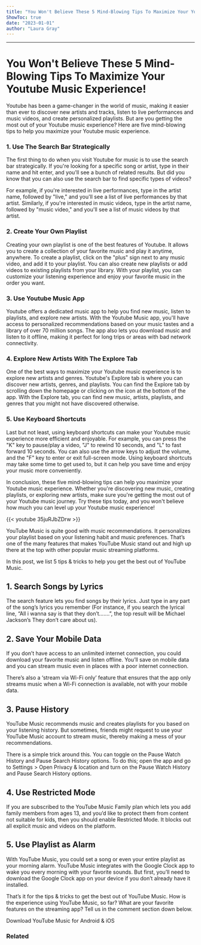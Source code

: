 ```yaml
---
title: "You Won't Believe These 5 Mind-Blowing Tips To Maximize Your Youtube Music Experience!"
ShowToc: true 
date: "2023-01-01"
author: "Laura Gray"
---
```

*****
# You Won't Believe These 5 Mind-Blowing Tips To Maximize Your Youtube Music Experience!

Youtube has been a game-changer in the world of music, making it easier than ever to discover new artists and tracks, listen to live performances and music videos, and create personalized playlists. But are you getting the most out of your Youtube music experience? Here are five mind-blowing tips to help you maximize your Youtube music experience.

### 1. Use The Search Bar Strategically

The first thing to do when you visit Youtube for music is to use the search bar strategically. If you're looking for a specific song or artist, type in their name and hit enter, and you'll see a bunch of related results. But did you know that you can also use the search bar to find specific types of videos?

For example, if you're interested in live performances, type in the artist name, followed by "live," and you'll see a list of live performances by that artist. Similarly, if you're interested in music videos, type in the artist name, followed by "music video," and you'll see a list of music videos by that artist.

### 2. Create Your Own Playlist

Creating your own playlist is one of the best features of Youtube. It allows you to create a collection of your favorite music and play it anytime, anywhere. To create a playlist, click on the "plus" sign next to any music video, and add it to your playlist. You can also create new playlists or add videos to existing playlists from your library. With your playlist, you can customize your listening experience and enjoy your favorite music in the order you want.

### 3. Use Youtube Music App

Youtube offers a dedicated music app to help you find new music, listen to playlists, and explore new artists. With the Youtube Music app, you'll have access to personalized recommendations based on your music tastes and a library of over 70 million songs. The app also lets you download music and listen to it offline, making it perfect for long trips or areas with bad network connectivity.

### 4. Explore New Artists With The Explore Tab

One of the best ways to maximize your Youtube music experience is to explore new artists and genres. Youtube's Explore tab is where you can discover new artists, genres, and playlists. You can find the Explore tab by scrolling down the homepage or clicking on the icon at the bottom of the app. With the Explore tab, you can find new music, artists, playlists, and genres that you might not have discovered otherwise.

### 5. Use Keyboard Shortcuts

Last but not least, using keyboard shortcuts can make your Youtube music experience more efficient and enjoyable. For example, you can press the "K" key to pause/play a video, "J" to rewind 10 seconds, and "L" to fast forward 10 seconds. You can also use the arrow keys to adjust the volume, and the "F" key to enter or exit full-screen mode. Using keyboard shortcuts may take some time to get used to, but it can help you save time and enjoy your music more conveniently.

In conclusion, these five mind-blowing tips can help you maximize your Youtube music experience. Whether you're discovering new music, creating playlists, or exploring new artists, make sure you're getting the most out of your Youtube music journey. Try these tips today, and you won't believe how much you can level up your Youtube music experience!

{{< youtube 35juRJbZDrw >}} 



YouTube Music is quite good with music recommendations. It personalizes your playlist based on your listening habit and music preferences. That’s one of the many features that makes YouTube Music stand out and high up there at the top with other popular music streaming platforms. 
 
In this post, we list 5 tips & tricks to help you get the best out of YouTube Music.
 
## 1. Search Songs by Lyrics
 
The search feature lets you find songs by their lyrics. Just type in any part of the song’s lyrics you remember (For instance, if you search the lyrical line, “All i wanna say is that they don’t…….”, the top result will be Michael Jackson’s They don’t care about us).
 
## 2. Save Your Mobile Data
 
If you don’t have access to an unlimited internet connection, you could download your favorite music and listen offline. You’ll save on mobile data and you can stream music even in places with a poor internet connection.
 
There’s also a ‘stream via Wi-Fi only’ feature that ensures that the app only streams music when a Wi-Fi connection is available, not with your mobile data.
 
## 3. Pause History
 
YouTube Music recommends music and creates playlists for you based on your listening history. But sometimes, friends might request to use your YouTube Music account to stream music, thereby making a mess of your recommendations.
 
There is a simple trick around this. You can toggle on the Pause Watch History and Pause Search History options. To do this; open the app and go to Settings > Open Privacy & location and turn on the Pause Watch History and Pause Search History options.
 
## 4. Use Restricted Mode
 
If you are subscribed to the YouTube Music Family plan which lets you add family members from ages 13, and you’d like to protect them from content not suitable for kids, then you should enable Restricted Mode. It blocks out all explicit music and videos on the platform.  
 
## 5. Use Playlist as Alarm
 
With YouTube Music, you could set a song or even your entire playlist as your morning alarm. YouTube Music integrates with the Google Clock app to wake you every morning with your favorite sounds. But first, you’ll need to download the Google Clock app on your device if you don’t already have it installed.
 
That’s it for the tips & tricks to get the best out of YouTube Music. How is the experience using YouTube Music, so far? What are your favorite features on the streaming app? Tell us in the comment section down below.
 
Download YouTube Music for Android & iOS
 
### Related



